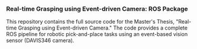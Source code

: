 ### Real-time Grasping using Event-driven Camera: ROS Package

This repository contains the full source code for the Master's Thesis, "Real-time Grasping using Event-driven Camera."
The code provides a complete ROS pipeline for robotic pick-and-place tasks using an event-based vision sensor (DAVIS346 camera).
